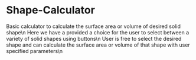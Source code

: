 # Shape-Calculator
Basic calculator to calculate the surface area or volume of desired solid shape\n
Here we have a provided a choice for the user to select between a variety of solid shapes using buttons\n
User is free to select the desired shape and can calculate the surface area or volume of that shape with user specified parameters\n
